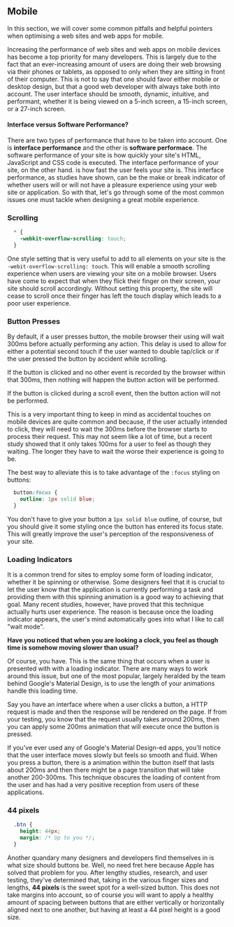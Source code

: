 ## Mobile

In this section, we will cover some common pitfalls and helpful pointers when optimising a web sites and web apps  for mobile.

Increasing the performance of web sites and web apps on mobile devices has become a top priority for many developers. This is largely due to the fact that an ever-increasing amount of users are doing their web browsing via their phones or tablets, as opposed to only when they are sitting in front of their computer. This is not to say that one should favor either mobile or desktop design, but that a good web developer with always take both into account. The user interface should be smooth, dynamic, intuitive, and performant, whether it is being viewed on a 5-inch screen, a 15-inch screen, or a 27-inch screen.

#### Interface versus Software Performance?

There are two types of performance that have to be taken into account. One is **interface performance** and the other is **software performace**. The software performance of your site is how quickly your site's HTML, JavaScript and CSS code is executed. The interface performance of your site, on the other hand. is how fast the user feels your site is. This interface performance, as studies have shown, can be the make or break indicator of whether users will or will not have a pleasure experience using your web site or application. So with that, let's go through some of the most common issues one must tackle when designing a great mobile experience.

### Scrolling

```css
  * {
    -webkit-overflow-scrolling: touch;
  }
```

One style setting that is very useful to add to all elements on your site is the `-webit-overflow-scrolling: touch`. This will enable a smooth scrolling experience when users are viewing your site on a mobile browser. Users have come to expect that when they flick their finger on their screen, your site should scroll accordingly. Without setting this property, the site will cease to scroll once their finger has left the touch display which leads to a poor user experience.

### Button Presses

By default, if a user presses button, the mobile browser their using will wait 300ms before actually performing any action. This delay is used to allow for either a potential second touch if the user wanted to double tap/click or if the user pressed the button by accident while scrolling.

If the button is clicked and no other event is recorded by the browser within that 300ms, then nothing will happen the button action will be performed.

If the button is clicked during a scroll event, then the button action will not be performed.

This is a very important thing to keep in mind as accidental touches on mobile devices are quite common and because, if the user actually intended to click, they will need to wait the 300ms before the browser starts to process their request. This may not seem like a lot of time, but a recent study showed that it only takes 100ms for a user to feel as though they waiting. The longer they have to wait the worse their experience is going to be.

The best way to alleviate this is to take advantage of the `:focus` styling on buttons:

```css
  button:focus {
    outline: 1px solid blue;
  }
```

You don't have to give your button a `1px solid blue` outline, of course, but you should give it some styling once the button has entered its focus state. This will greatly improve the user's perception of the responsiveness of your site.

### Loading Indicators

It is a common trend for sites to employ some form of loading indicator, whether it be spinning or otherwise. Some designers feel that it is crucial to let the user know that the application is currently performing a task and providing them with this spinning animation is a good way to achieving that goal. Many recent studies, however, have proved that this technique actually hurts user experience. The reason is because once the loading indicator appears, the user's mind automatically goes into what I like to call "wait mode".

**Have you noticed that when you are looking a clock, you feel as though time is somehow moving slower than usual?**

Of course, you have. This is the same thing that occurs when a user is presented with with a loading indicator. There are many ways to work around this issue, but one of the most popular, largely heralded by the team behind Google's Material Design, is to use the length of your animations handle this loading time.

Say you have an interface where when a user clicks a button, a HTTP request is made and then the response will be rendered on the page. If from your testing, you know that the request usually takes around 200ms, then you can apply some 200ms animation that will execute once the button is pressed.

If you've ever used any of Google's Material Design-ed apps, you'll notice that the user interface moves slowly but feels so smooth and fluid. When you press a button, there is a animation within the button itself that lasts about 200ms and then there might be a page transition that will take another 200-300ms. This technique obscures the loading of content from the user and has had a very positive reception from users of these applications.

### 44 pixels

```css
  .btn {
    height: 44px;
    margin: /* Up to you */;
  }
```

Another quandary many designers and developers find themselves in is what size should buttons be. Well, no need fret here because Apple has solved that problem for you. After lengthy studies, research, and user testing, they've determined that, taking in the various finger sizes and lengths, **44 pixels** is the sweet spot for a well-sized button. This does not take margins into account, so of course you will want to apply a healthy amount of spacing between buttons that are either vertically or horizontally aligned next to one another, but having at least a 44 pixel height is a good size.
